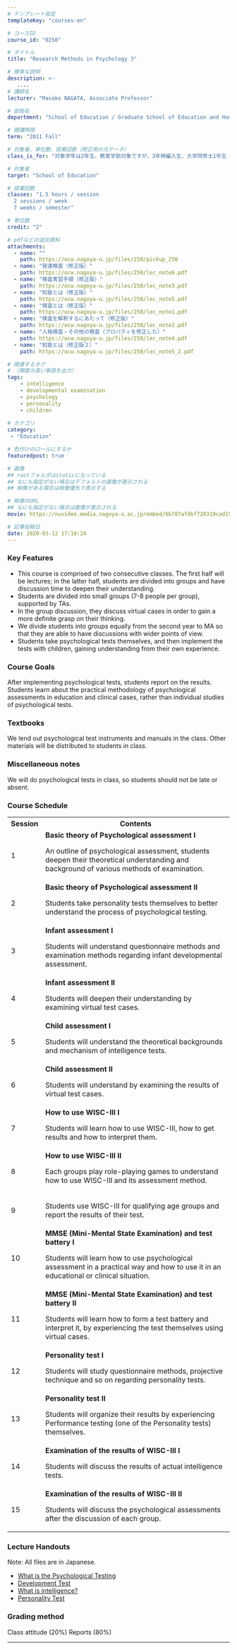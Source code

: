 ```yaml
---
# テンプレート指定
templateKey: "courses-en"

# コースID
course_id: "0250"

# タイトル
title: "Research Methods in Psychology 3"

# 簡単な説明
description: >-
   ....
# 講師名
lecturer: "Masako NAGATA, Associate Professor"

# 部局名
department: "School of Education / Graduate School of Education and Human Development"

# 開講時限
term: "2011	Fall"

# 対象者、単位数、授業回数（修正用の元データ）
class_is_for: "対象学年は2年生、教育学部対象ですが、3年時編入生、大学院修士1年生（他大学進学）も含まれます。、2単位、隔週2回全15回"

# 対象者
target: "School of Education"

# 授業回数
classes: "1.5 hours / session
  2 sessions / week
  7 weeks / semester"

# 単位数
credit: "2"

# pdfなどの追加資料
attachments:
  - name: "" 
    path: https://ocw.nagoya-u.jp/files/250/pickup_250
  - name: "発達検査（修正版）" 
    path: https://ocw.nagoya-u.jp/files/250/lec_note6.pdf
  - name: "検査実習手順（修正版）" 
    path: https://ocw.nagoya-u.jp/files/250/lec_note3.pdf
  - name: "知能とは（修正版）" 
    path: https://ocw.nagoya-u.jp/files/250/lec_note5.pdf
  - name: "検査とは（修正版）" 
    path: https://ocw.nagoya-u.jp/files/250/lec_note1.pdf
  - name: "検査を解釈するにあたって（修正版）" 
    path: https://ocw.nagoya-u.jp/files/250/lec_note2.pdf
  - name: "人格検査・その他の検査（プロパティを修正した）" 
    path: https://ocw.nagoya-u.jp/files/250/lec_note4.pdf
  - name: "知能とは（修正版２）" 
    path: https://ocw.nagoya-u.jp/files/250/lec_note5_2.pdf

# 関連するタグ
# （頻度の高い単語を出力）
tags:
    - intelligence
    - developmental examination
    - psychology
    - personality
    - children
    
# カテゴリ
category:
 - "Education"

# 色付けのロールにするか
featuredpost: true

# 画像
## rootフォルダはstaticになっている
## なにも指定がない場合はデフォルトの画像が表示される
## 映像がある場合は映像優先で表示する

# 映像のURL
## なにも指定がない場合は画像が表示される
movie: https://nuvideo.media.nagoya-u.ac.jp/embed/6b787afdbf720319cad1933452c4818e64c38c7a

# 記事投稿日
date: 2020-03-12 17:10:24
---
```


### Key Features

- This course is comprised of two consecutive classes. The first half will be lectures; in the latter half, students are divided into groups and have discussion time to deepen their understanding.
- Students are divided into small groups (7-8 people per group), supported by TAs.
- In the group discussion, they discuss virtual cases in order to gain a more definite grasp on their thinking.
- We divide students into groups equally from the second year to MA so that they are able to have discussions with wider points of view.
- Students take psychological tests themselves, and then implement the tests with children, gaining understanding from their own experience.

### Course Goals

After implementing psychological tests, students report on the results. Students learn about the practical methodology of psychological assessments in education and clinical cases, rather than individual studies of psychological tests.

### Textbooks

We lend out psychological test instruments and manuals in the class. Other materials will be distributed to students in class.

### Miscellaneous notes

We will do psychological tests in class, so students should not be late or absent.

<h3>Course Schedule</h3>
<table class="basic" width="455">
<tr>
<th width="20" class="center">Session</th><th width="435" class="center">Contents</th>
</tr>
<tr>
<td class="center">1</td>
<td>
<strong>Basic theory of Psychological assessment I</strong>
<p>An outline of psychological assessment, students deepen their theoretical understanding and background of various methods of examination.
</p>
</td>
</tr>
<tr>
<td class="center">2</td>
<td><strong>Basic theory of Psychological assessment II</strong>
<p>Students take personality tests themselves to better understand the process of psychological testing.</p>
</td>
</tr>
<tr>
<td class="center">3</td>
<td><strong>Infant assessment I</strong>
<p>Students will understand questionnaire methods and examination methods regarding infant developmental assessment.</p>
</td>
</tr>
<tr>
<td class="center">4</td>
<td><strong>Infant assessment II</strong>
<p>Students will deepen their understanding by examining virtual test cases.</p>
</td>
</tr>
<tr>
<td class="center">5</td>
<td><strong>Child assessment I</strong>
<p>Students will understand the theoretical backgrounds and mechanism of intelligence tests.</p>
</td>
</tr>
<tr>
<td class="center">6</td>
<td><strong>Child assessment II</strong>
<p>Students will understand by examining the results of virtual test cases.</p>
</td>
</tr>
<tr>
<td class="center">7</td>
<td><strong>How to use WISC-III I</strong>
<p>Students will learn how to use WISC-III, how to get results and how to interpret them.
</p>
</td>
</tr>
<tr>
<td class="center">8</td>
<td><strong>How to use WISC-III II</strong>
<p>Each groups play role-playing games to understand how to use WISC-III and its assessment method.
</p>
</td>
</tr>
<tr>
<td class="center">9</td>
<td>
<p>
Students use WISC-III for qualifying age groups and report the results of their test.
</p>
</td>
</tr>
<tr>
<td class="center">10</td>
<td><strong>MMSE (Mini-Mental State Examination) and test battery I</strong>
<p>Students will learn how to use psychological assessment in a practical way and how to use it in an educational or clinical situation.
</p>
</td>
</tr>
<tr>
<td class="center">11</td>
<td><strong>MMSE (Mini-Mental State Examination) and test battery II</strong>
<p>Students will learn how to form a test battery and interpret it, by experiencing the test themselves using virtual cases.
</p>
</td>
</tr>
<tr>
<td class="center">12</td>
<td><strong>Personality test I</strong>
<p>Students will study questionnaire methods, projective technique and so on regarding personality tests.
</p>
</td>
</tr>
<tr>
<td class="center">13</td>
<td><strong>Personality test II</strong>
<p>Students will organize their results by experiencing Performance testing (one of the Personality tests) themselves.
</p>
</td>
</tr>
<tr>
<td class="center">14</td>
<td><strong>Examination of the results of WISC-III I</strong>
<p>Students will discuss the results of actual intelligence tests.
</p>
</td>
</tr>
<tr>
<td class="center">15</td>
<td><strong>Examination of the results of WISC-III II</strong>
<p>Students will discuss the psychological assessments after the discussion of each group.
</p>
</td>
</tr>
</table>

### Lecture Handouts

Note: All files are in Japanese.

- [What is the Psychological Testing](https://ocw.nagoya-u.jp/files/250/lec_note1.pdf)
- [Development Test](https://ocw.nagoya-u.jp/files/250/lec_note6.pdf)
- [What is intelligence? ](https://ocw.nagoya-u.jp/files/250/lec_note5_2.pdf)
- [Personality Test](https://ocw.nagoya-u.jp/files/250/lec_note4.pdf) </ol>

### Grading method

Class attitude (20%) Reports (80%)

---
